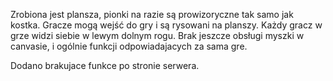 Zrobiona jest plansza, pionki na razie są prowizoryczne tak samo jak kostka. Gracze mogą wejść do gry i są rysowani na planszy. Każdy gracz w grze widzi siebie w lewym dolnym rogu. Brak jeszcze obsługi myszki w canvasie, i ogólnie funkcji odpowiadajacych za sama gre.

Dodano brakujace funkce po stronie serwera.